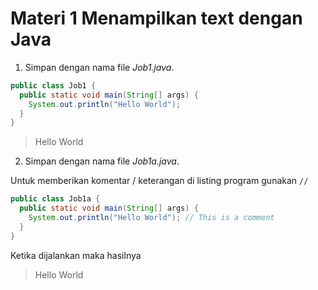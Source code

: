 # Materi 1 Menampilkan text dengan Java

1. Simpan dengan nama file _Job1.java_.

```java
public class Job1 {
  public static void main(String[] args) {
    System.out.println("Hello World");
  }
}
```

> Hello World

2. Simpan dengan nama file _Job1a.java_.

Untuk memberikan komentar / keterangan di listing program gunakan `//`

```java
public class Job1a {
  public static void main(String[] args) {
    System.out.println("Hello World"); // This is a comment
  }
}
```

Ketika dijalankan maka hasilnya

> Hello World
